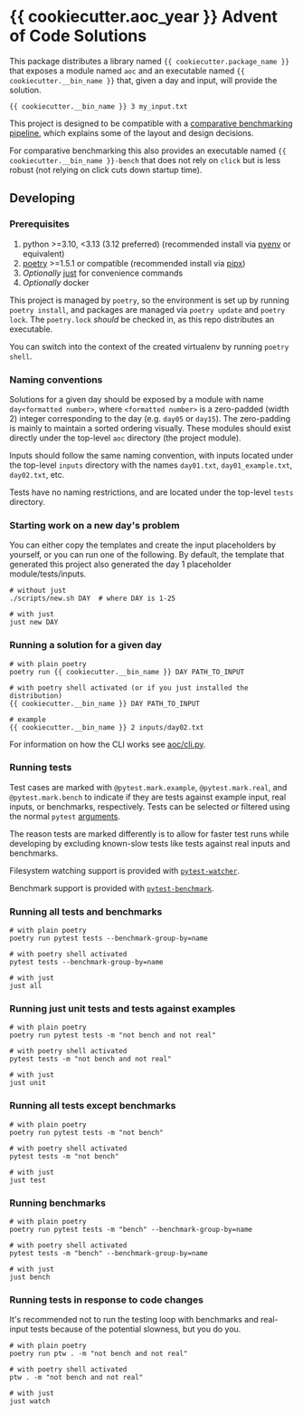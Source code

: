 # {{ cookiecutter.aoc_year }} Advent of Code Solutions

This package distributes a library named
`{{ cookiecutter.package_name }}` that
exposes a module named `aoc` and an executable named
`{{ cookiecutter.__bin_name }}` that, given a day and input, will
provide the solution.

```
{{ cookiecutter.__bin_name }} 3 my_input.txt
```


This project is designed to be compatible with a [comparative benchmarking
pipeline](https://github.com/mattcl/aoc-benchmarks/blob/master/SPECIFICATION.md),
which explains some of the layout and design decisions.

For comparative benchmarking this also provides an executable named
`{{ cookiecutter.__bin_name }}-bench` that does not rely on `click` but is less
robust (not relying on click cuts down startup time).


## Developing

### Prerequisites

1. python >=3.10, <3.13 (3.12 preferred) (recommended install via
   [pyenv](https://github.com/pyenv/pyenv) or equivalent)
2. [poetry](https://python-poetry.org/docs/#installing-with-pipx) >=1.5.1 or
   compatible (recommended install via [pipx](https://pypa.github.io/pipx/))
3. _Optionally_ [just](https://github.com/casey/just#packages) for convenience commands
4. _Optionally_ docker


This project is managed by `poetry`, so the environment is set up by running
`poetry install`, and packages are managed via `poetry update` and `poetry
lock`. The `poetry.lock` _should_ be checked in, as this repo distributes an
executable.

You can switch into the context of the created virtualenv by running `poetry
shell`.


### Naming conventions

Solutions for a given day should be exposed by a module with name `day<formatted
number>`, where `<formatted number>` is a zero-padded (width 2) integer
corresponding to the day (e.g. `day05` or `day15`). The zero-padding is mainly
to maintain a sorted ordering visually. These modules should exist directly
under the top-level `aoc` directory (the project module).

Inputs should follow the same naming convention, with inputs located
under the top-level `inputs` directory with the names `day01.txt`,
`day01_example.txt`, `day02.txt`, etc.

Tests have no naming restrictions, and are located under the top-level `tests`
directory.


### Starting work on a new day's problem

You can either copy the templates and create the input placeholders by yourself,
or you can run one of the following. By default, the template that generated
this project also generated the day 1 placeholder module/tests/inputs.

```
# without just
./scripts/new.sh DAY  # where DAY is 1-25

# with just
just new DAY
```


### Running a solution for a given day

```
# with plain poetry
poetry run {{ cookiecutter.__bin_name }} DAY PATH_TO_INPUT

# with poetry shell activated (or if you just installed the distribution)
{{ cookiecutter.__bin_name }} DAY PATH_TO_INPUT

# example
{{ cookiecutter.__bin_name }} 2 inputs/day02.txt
```

For information on how the CLI works see [aoc/cli.py](aoc/cli.py).


### Running tests

Test cases are marked with `@pytest.mark.example`, `@pytest.mark.real`, and
`@pytest.mark.bench` to indicate if they are tests against example input, real
inputs, or benchmarks, respectively. Tests can be selected or filtered using the
normal `pytest`
[arguments](https://docs.pytest.org/en/latest/example/markers.html#mark-run).

The reason tests are marked differently is to allow for faster test runs while
developing by excluding known-slow tests like tests against real inputs and
benchmarks.

Filesystem watching support is provided with
[`pytest-watcher`](https://github.com/olzhasar/pytest-watcher).

Benchmark support is provided with
[`pytest-benchmark`](https://pypi.org/project/pytest-benchmark/).


### Running all tests and benchmarks

```
# with plain poetry
poetry run pytest tests --benchmark-group-by=name

# with poetry shell activated
pytest tests --benchmark-group-by=name

# with just
just all
```


### Running just unit tests and tests against examples

```
# with plain poetry
poetry run pytest tests -m "not bench and not real"

# with poetry shell activated
pytest tests -m "not bench and not real"

# with just
just unit
```


### Running all tests except benchmarks

```
# with plain poetry
poetry run pytest tests -m "not bench"

# with poetry shell activated
pytest tests -m "not bench"

# with just
just test
```


### Running benchmarks

```
# with plain poetry
poetry run pytest tests -m "bench" --benchmark-group-by=name

# with poetry shell activated
pytest tests -m "bench" --benchmark-group-by=name

# with just
just bench
```


### Running tests in response to code changes

It's recommended not to run the testing loop with benchmarks and real-input
tests because of the potential slowness, but you do you.

```
# with plain poetry
poetry run ptw . -m "not bench and not real"

# with poetry shell activated
ptw . -m "not bench and not real"

# with just
just watch
